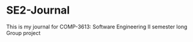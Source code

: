 # SE2-Journal
This is my journal for COMP-3613: Software Engineering II semester long Group project
